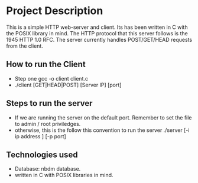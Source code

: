 # Project Description
This is a simple HTTP web-server and client. Its has been written in C with the POSIX library in mind. The HTTP protocol that this server follows is the 1945 HTTP 1.0 RFC. The server currently handles POST/GET/HEAD requests from the client.

## How to run the Client
+ Step one gcc -o client client.c
+ ./client [GET|HEAD|POST] <path> [Server IP] [port]

## Steps to run the server
+ If we are running the server on the default port. Remember to set the file to admin / root priviledges.
+ otherwise, this is the follow this convention to run the server ./server [-i ip address ] [-p port]

## Technologies used
+ Database: nbdm database.
+ written in C with POSIX libraries in mind.
